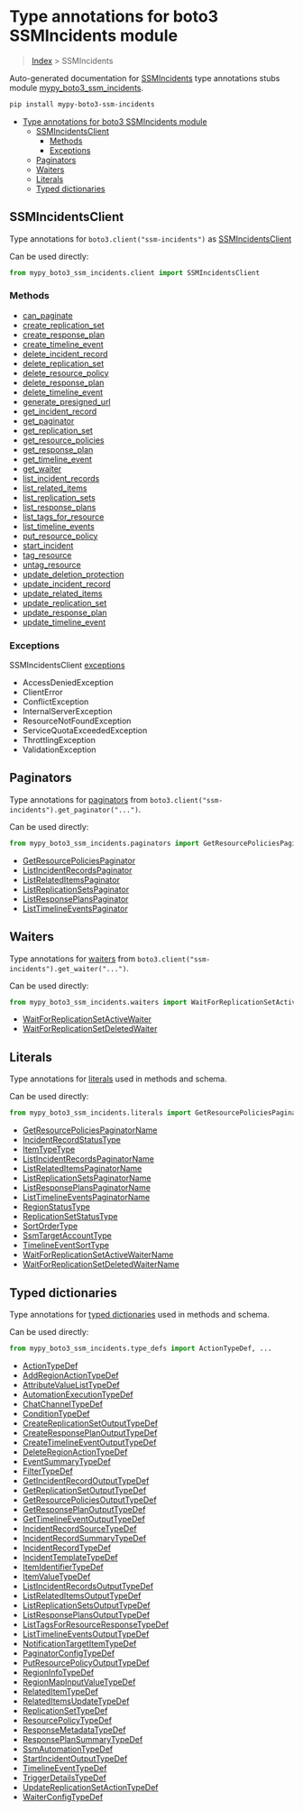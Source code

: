 # Type annotations for boto3 SSMIncidents module

> [Index](..) > SSMIncidents

Auto-generated documentation for
[SSMIncidents](https://boto3.amazonaws.com/v1/documentation/api/1.17.72/reference/services/ssm-incidents.html#SSMIncidents)
type annotations stubs module
[mypy_boto3_ssm_incidents](https://pypi.org/project/mypy-boto3-ssm-incidents/).

```bash
pip install mypy-boto3-ssm-incidents
```

- [Type annotations for boto3 SSMIncidents module](#type-annotations-for-boto3-ssmincidents-module)
  - [SSMIncidentsClient](#ssmincidentsclient)
    - [Methods](#methods)
    - [Exceptions](#exceptions)
  - [Paginators](#paginators)
  - [Waiters](#waiters)
  - [Literals](#literals)
  - [Typed dictionaries](#typed-dictionaries)

## SSMIncidentsClient

Type annotations for `boto3.client("ssm-incidents")` as
[SSMIncidentsClient](./client.md)

Can be used directly:

```python
from mypy_boto3_ssm_incidents.client import SSMIncidentsClient
```

### Methods

- [can_paginate](./client.md#can_paginate)
- [create_replication_set](./client.md#create_replication_set)
- [create_response_plan](./client.md#create_response_plan)
- [create_timeline_event](./client.md#create_timeline_event)
- [delete_incident_record](./client.md#delete_incident_record)
- [delete_replication_set](./client.md#delete_replication_set)
- [delete_resource_policy](./client.md#delete_resource_policy)
- [delete_response_plan](./client.md#delete_response_plan)
- [delete_timeline_event](./client.md#delete_timeline_event)
- [generate_presigned_url](./client.md#generate_presigned_url)
- [get_incident_record](./client.md#get_incident_record)
- [get_paginator](./client.md#get_paginator)
- [get_replication_set](./client.md#get_replication_set)
- [get_resource_policies](./client.md#get_resource_policies)
- [get_response_plan](./client.md#get_response_plan)
- [get_timeline_event](./client.md#get_timeline_event)
- [get_waiter](./client.md#get_waiter)
- [list_incident_records](./client.md#list_incident_records)
- [list_related_items](./client.md#list_related_items)
- [list_replication_sets](./client.md#list_replication_sets)
- [list_response_plans](./client.md#list_response_plans)
- [list_tags_for_resource](./client.md#list_tags_for_resource)
- [list_timeline_events](./client.md#list_timeline_events)
- [put_resource_policy](./client.md#put_resource_policy)
- [start_incident](./client.md#start_incident)
- [tag_resource](./client.md#tag_resource)
- [untag_resource](./client.md#untag_resource)
- [update_deletion_protection](./client.md#update_deletion_protection)
- [update_incident_record](./client.md#update_incident_record)
- [update_related_items](./client.md#update_related_items)
- [update_replication_set](./client.md#update_replication_set)
- [update_response_plan](./client.md#update_response_plan)
- [update_timeline_event](./client.md#update_timeline_event)

### Exceptions

SSMIncidentsClient [exceptions](./client.md#exceptions)

- AccessDeniedException
- ClientError
- ConflictException
- InternalServerException
- ResourceNotFoundException
- ServiceQuotaExceededException
- ThrottlingException
- ValidationException

## Paginators

Type annotations for [paginators](./paginators.md) from
`boto3.client("ssm-incidents").get_paginator("...")`.

Can be used directly:

```python
from mypy_boto3_ssm_incidents.paginators import GetResourcePoliciesPaginator, ...
```

- [GetResourcePoliciesPaginator](./paginators.md#getresourcepoliciespaginator)
- [ListIncidentRecordsPaginator](./paginators.md#listincidentrecordspaginator)
- [ListRelatedItemsPaginator](./paginators.md#listrelateditemspaginator)
- [ListReplicationSetsPaginator](./paginators.md#listreplicationsetspaginator)
- [ListResponsePlansPaginator](./paginators.md#listresponseplanspaginator)
- [ListTimelineEventsPaginator](./paginators.md#listtimelineeventspaginator)

## Waiters

Type annotations for [waiters](./waiters.md) from
`boto3.client("ssm-incidents").get_waiter("...")`.

Can be used directly:

```python
from mypy_boto3_ssm_incidents.waiters import WaitForReplicationSetActiveWaiter, ...
```

- [WaitForReplicationSetActiveWaiter](./waiters.md#waitforreplicationsetactivewaiter)
- [WaitForReplicationSetDeletedWaiter](./waiters.md#waitforreplicationsetdeletedwaiter)

## Literals

Type annotations for [literals](./literals.md) used in methods and schema.

Can be used directly:

```python
from mypy_boto3_ssm_incidents.literals import GetResourcePoliciesPaginatorName, ...
```

- [GetResourcePoliciesPaginatorName](./literals.md#getresourcepoliciespaginatorname)
- [IncidentRecordStatusType](./literals.md#incidentrecordstatustype)
- [ItemTypeType](./literals.md#itemtypetype)
- [ListIncidentRecordsPaginatorName](./literals.md#listincidentrecordspaginatorname)
- [ListRelatedItemsPaginatorName](./literals.md#listrelateditemspaginatorname)
- [ListReplicationSetsPaginatorName](./literals.md#listreplicationsetspaginatorname)
- [ListResponsePlansPaginatorName](./literals.md#listresponseplanspaginatorname)
- [ListTimelineEventsPaginatorName](./literals.md#listtimelineeventspaginatorname)
- [RegionStatusType](./literals.md#regionstatustype)
- [ReplicationSetStatusType](./literals.md#replicationsetstatustype)
- [SortOrderType](./literals.md#sortordertype)
- [SsmTargetAccountType](./literals.md#ssmtargetaccounttype)
- [TimelineEventSortType](./literals.md#timelineeventsorttype)
- [WaitForReplicationSetActiveWaiterName](./literals.md#waitforreplicationsetactivewaitername)
- [WaitForReplicationSetDeletedWaiterName](./literals.md#waitforreplicationsetdeletedwaitername)

## Typed dictionaries

Type annotations for [typed dictionaries](./type_defs.md) used in methods and
schema.

Can be used directly:

```python
from mypy_boto3_ssm_incidents.type_defs import ActionTypeDef, ...
```

- [ActionTypeDef](./type_defs.md#actiontypedef)
- [AddRegionActionTypeDef](./type_defs.md#addregionactiontypedef)
- [AttributeValueListTypeDef](./type_defs.md#attributevaluelisttypedef)
- [AutomationExecutionTypeDef](./type_defs.md#automationexecutiontypedef)
- [ChatChannelTypeDef](./type_defs.md#chatchanneltypedef)
- [ConditionTypeDef](./type_defs.md#conditiontypedef)
- [CreateReplicationSetOutputTypeDef](./type_defs.md#createreplicationsetoutputtypedef)
- [CreateResponsePlanOutputTypeDef](./type_defs.md#createresponseplanoutputtypedef)
- [CreateTimelineEventOutputTypeDef](./type_defs.md#createtimelineeventoutputtypedef)
- [DeleteRegionActionTypeDef](./type_defs.md#deleteregionactiontypedef)
- [EventSummaryTypeDef](./type_defs.md#eventsummarytypedef)
- [FilterTypeDef](./type_defs.md#filtertypedef)
- [GetIncidentRecordOutputTypeDef](./type_defs.md#getincidentrecordoutputtypedef)
- [GetReplicationSetOutputTypeDef](./type_defs.md#getreplicationsetoutputtypedef)
- [GetResourcePoliciesOutputTypeDef](./type_defs.md#getresourcepoliciesoutputtypedef)
- [GetResponsePlanOutputTypeDef](./type_defs.md#getresponseplanoutputtypedef)
- [GetTimelineEventOutputTypeDef](./type_defs.md#gettimelineeventoutputtypedef)
- [IncidentRecordSourceTypeDef](./type_defs.md#incidentrecordsourcetypedef)
- [IncidentRecordSummaryTypeDef](./type_defs.md#incidentrecordsummarytypedef)
- [IncidentRecordTypeDef](./type_defs.md#incidentrecordtypedef)
- [IncidentTemplateTypeDef](./type_defs.md#incidenttemplatetypedef)
- [ItemIdentifierTypeDef](./type_defs.md#itemidentifiertypedef)
- [ItemValueTypeDef](./type_defs.md#itemvaluetypedef)
- [ListIncidentRecordsOutputTypeDef](./type_defs.md#listincidentrecordsoutputtypedef)
- [ListRelatedItemsOutputTypeDef](./type_defs.md#listrelateditemsoutputtypedef)
- [ListReplicationSetsOutputTypeDef](./type_defs.md#listreplicationsetsoutputtypedef)
- [ListResponsePlansOutputTypeDef](./type_defs.md#listresponseplansoutputtypedef)
- [ListTagsForResourceResponseTypeDef](./type_defs.md#listtagsforresourceresponsetypedef)
- [ListTimelineEventsOutputTypeDef](./type_defs.md#listtimelineeventsoutputtypedef)
- [NotificationTargetItemTypeDef](./type_defs.md#notificationtargetitemtypedef)
- [PaginatorConfigTypeDef](./type_defs.md#paginatorconfigtypedef)
- [PutResourcePolicyOutputTypeDef](./type_defs.md#putresourcepolicyoutputtypedef)
- [RegionInfoTypeDef](./type_defs.md#regioninfotypedef)
- [RegionMapInputValueTypeDef](./type_defs.md#regionmapinputvaluetypedef)
- [RelatedItemTypeDef](./type_defs.md#relateditemtypedef)
- [RelatedItemsUpdateTypeDef](./type_defs.md#relateditemsupdatetypedef)
- [ReplicationSetTypeDef](./type_defs.md#replicationsettypedef)
- [ResourcePolicyTypeDef](./type_defs.md#resourcepolicytypedef)
- [ResponseMetadataTypeDef](./type_defs.md#responsemetadatatypedef)
- [ResponsePlanSummaryTypeDef](./type_defs.md#responseplansummarytypedef)
- [SsmAutomationTypeDef](./type_defs.md#ssmautomationtypedef)
- [StartIncidentOutputTypeDef](./type_defs.md#startincidentoutputtypedef)
- [TimelineEventTypeDef](./type_defs.md#timelineeventtypedef)
- [TriggerDetailsTypeDef](./type_defs.md#triggerdetailstypedef)
- [UpdateReplicationSetActionTypeDef](./type_defs.md#updatereplicationsetactiontypedef)
- [WaiterConfigTypeDef](./type_defs.md#waiterconfigtypedef)
